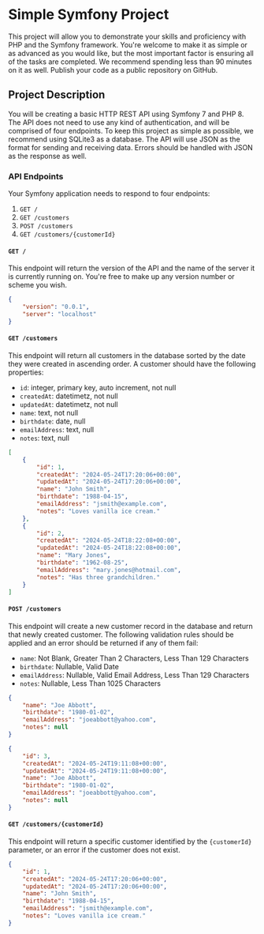 # Simple Symfony Project
This project will allow you to demonstrate your skills and proficiency with PHP and the Symfony framework. You're welcome to make it as simple or as advanced as you would like, but the most important factor is ensuring all of the tasks are completed. We recommend spending less than 90 minutes on it as well. Publish your code as a public repository on GitHub.

## Project Description
You will be creating a basic HTTP REST API using Symfony 7 and PHP 8. The API does not need to use any kind of authentication, and will be comprised of four endpoints. To keep this project as simple as possible, we recommend using SQLite3 as a database. The API will use JSON as the format for sending and receiving data. Errors should be handled with JSON as the response as well.

### API Endpoints
Your Symfony application needs to respond to four endpoints:

1. `GET /`
2. `GET /customers`
3. `POST /customers`
4. `GET /customers/{customerId}`

#### `GET /`
This endpoint will return the version of the API and the name of the server it is currently running on. You're free to make up any version number or scheme you wish.

```json
{
    "version": "0.0.1",
    "server": "localhost"
}
```

#### `GET /customers`
This endpoint will return all customers in the database sorted by the date they were created in ascending order. A customer should have the following properties:

- `id`: integer, primary key, auto increment, not null
- `createdAt`: datetimetz, not null
- `updatedAt`: datetimetz, not null
- `name`: text, not null
- `birthdate`: date, null
- `emailAddress`: text, null
- `notes`: text, null

```json
[
    {
        "id": 1,
        "createdAt": "2024-05-24T17:20:06+00:00",
        "updatedAt": "2024-05-24T17:20:06+00:00",
        "name": "John Smith",
        "birthdate": "1988-04-15",
        "emailAddress": "jsmith@example.com",
        "notes": "Loves vanilla ice cream."
    },
    {
        "id": 2,
        "createdAt": "2024-05-24T18:22:08+00:00",
        "updatedAt": "2024-05-24T18:22:08+00:00",
        "name": "Mary Jones",
        "birthdate": "1962-08-25",
        "emailAddress": "mary.jones@hotmail.com",
        "notes": "Has three grandchildren."
    }
]
```

#### `POST /customers`
This endpoint will create a new customer record in the database and return that newly created customer. The following validation rules should be applied and an error should be returned if any of them fail:

- `name`: Not Blank, Greater Than 2 Characters, Less Than 129 Characters
- `birthdate`: Nullable, Valid Date
- `emailAddress`: Nullable, Valid Email Address, Less Than 129 Characters
- `notes`: Nullable, Less Than 1025 Characters

```json
{
    "name": "Joe Abbott",
    "birthdate": "1980-01-02",
    "emailAddress": "joeabbott@yahoo.com",
    "notes": null
}
```

```json
{
    "id": 3,
    "createdAt": "2024-05-24T19:11:08+00:00",
    "updatedAt": "2024-05-24T19:11:08+00:00",
    "name": "Joe Abbott",
    "birthdate": "1980-01-02",
    "emailAddress": "joeabbott@yahoo.com",
    "notes": null
}
```

#### `GET /customers/{customerId}`
This endpoint will return a specific customer identified by the `{customerId}` parameter, or an error if the customer does not exist.

```json
{
    "id": 1,
    "createdAt": "2024-05-24T17:20:06+00:00",
    "updatedAt": "2024-05-24T17:20:06+00:00",
    "name": "John Smith",
    "birthdate": "1988-04-15",
    "emailAddress": "jsmith@example.com",
    "notes": "Loves vanilla ice cream."
}
```
